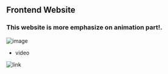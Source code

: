 ## Frontend Website 

### This website is more emphasize on animation part!.

![image](https://github.com/BroLetsCodeIt/Equilibrium_Website_Clone/assets/113767803/5b78148e-526b-4dea-a472-ccd01c90467c)

- video
  
![link](https://youtu.be/FCyN9RK7F50)
  
